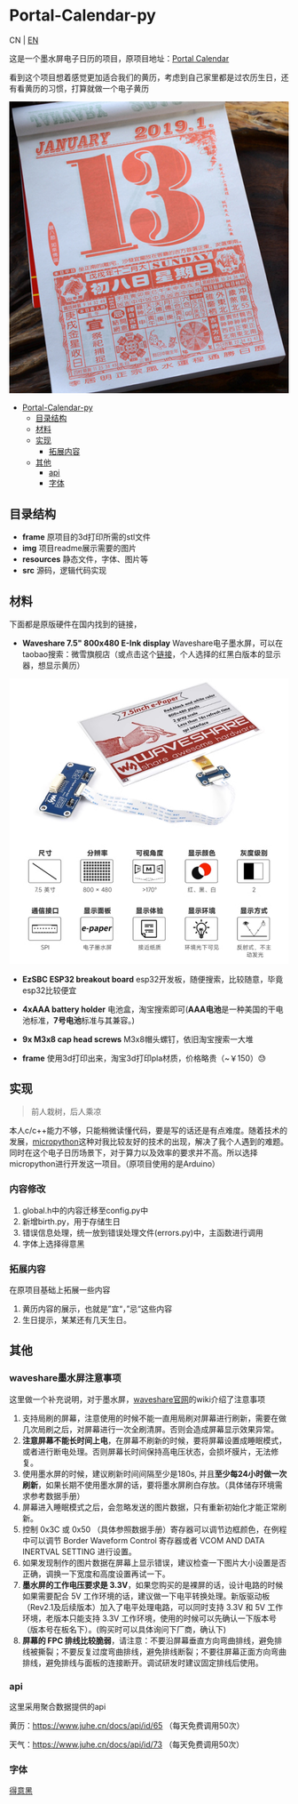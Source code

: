# Portal-Calendar-py

CN | [EN](./README-en.md)

这是一个墨水屏电子日历的项目，原项目地址：[Portal Calendar](https://github.com/wuspy/portal_calendar)

看到这个项目想着感觉更加适合我们的黄历，考虑到自己家里都是过农历生日，还有看黄历的习惯，打算就做一个电子黄历

![lunar calendar](./img/lunar.png)

- [Portal-Calendar-py](#portal-calendar-py)
  * [目录结构](#目录结构)
  * [材料](#材料)
  * [实现](#实现)
    + [拓展内容](#拓展内容)
  * [其他](#其他)
    + [api](#api)
    + [字体](#字体)


## 目录结构

- **frame** 原项目的3d打印所需的stl文件
- **img** 项目readme展示需要的图片
- **resources** 静态文件，字体、图片等
- **src**  源码，逻辑代码实现


## 材料

下面都是原版硬件在国内找到的链接，
- **Waveshare 7.5" 800x480 E-Ink display** Waveshare电子墨水屏，可以在taobao搜索：微雪旗舰店（或点击这个[链接](https://detail.tmall.com/item.htm?id=633262461077)，个人选择的红黑白版本的显示器，想显示黄历）

![](./img/display-zh.jpg)

- **EzSBC ESP32 breakout board** esp32开发板，随便搜索，比较随意，毕竟esp32比较便宜

- **4xAAA battery holder** 电池盒，淘宝搜索即可(**AAA电池**是一种美国的干电池标准，**7号电池**标准与其兼容。)

- **9x M3x8 cap head screws** M3x8帽头螺钉，依旧淘宝搜索一大堆

- **frame** 使用3d打印出来，淘宝3d打印pla材质，价格略贵（~￥150）😓


## 实现

> 前人栽树，后人乘凉

本人c/c++能力不够，只能稍微读懂代码，要是写的话还是有点难度。随着技术的发展，[micropython](https://micropython.org/)这种对我比较友好的技术的出现，解决了我个人遇到的难题。
同时在这个电子日历场景下，对于算力以及效率的要求并不高。所以选择micropython进行开发这一项目。（原项目使用的是Arduino）

### 内容修改

1. global.h中的内容迁移至config.py中
2. 新增birth.py，用于存储生日
3. 错误信息处理，统一放到错误处理文件(errors.py)中，主函数进行调用
4. 字体上选择得意黑


### 拓展内容

在原项目基础上拓展一些内容

1. 黄历内容的展示，也就是”宜“，”忌“这些内容
2. 生日提示，某某还有几天生日。


## 其他

### waveshare墨水屏注意事项
这里做一个补充说明，对于墨水屏，[waveshare官网](https://www.waveshare.net/wiki/7.5inch_e-Paper_HAT_Manual)的wiki介绍了注意事项

1. 支持局刷的屏幕，注意使用的时候不能一直用局刷对屏幕进行刷新，需要在做几次局刷之后，对屏幕进行一次全刷清屏。否则会造成屏幕显示效果异常。
2. **注意屏幕不能长时间上电**，在屏幕不刷新的时候，要将屏幕设置成睡眠模式，或者进行断电处理。否则屏幕长时间保持高电压状态，会损坏膜片，无法修复。
3. 使用墨水屏的时候，建议刷新时间间隔至少是180s, 并且**至少每24小时做一次刷新**，如果长期不使用墨水屏的话，要将墨水屏刷白存放。（具体储存环境需求参考数据手册）
4. 屏幕进入睡眠模式之后，会忽略发送的图片数据，只有重新初始化才能正常刷新。
5. 控制 0x3C 或 0x50 （具体参照数据手册）寄存器可以调节边框颜色，在例程中可以调节 Border Waveform Control 寄存器或者 VCOM AND DATA INERTVAL SETTING 进行设置。
6. 如果发现制作的图片数据在屏幕上显示错误，建议检查一下图片大小设置是否正确，调换一下宽度和高度设置再试一下。
7. **墨水屏的工作电压要求是 3.3V**，如果您购买的是裸屏的话，设计电路的时候如果需要配合 5V 工作环境的话，建议做一下电平转换处理。新版驱动板（Rev2.1及后续版本）加入了电平处理电路，可以同时支持 3.3V 和 5V 工作环境，老版本只能支持 3.3V 工作环境，使用的时候可以先确认一下版本号（版本号在板名下）。(购买时可以具体询问下厂商，确认下)
8. **屏幕的 FPC 排线比较脆弱**，请注意：不要沿屏幕垂直方向弯曲排线，避免排线被撕裂；不要反复过度弯曲排线，避免排线断裂；不要往屏幕正面方向弯曲排线，避免排线与面板的连接断开。调试研发时建议固定排线后使用。

### api

这里采用聚合数据提供的api

黄历：https://www.juhe.cn/docs/api/id/65 （每天免费调用50次）

天气：https://www.juhe.cn/docs/api/id/73 （每天免费调用50次）


### 字体
[得意黑](https://github.com/atelier-anchor/smiley-sans)